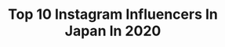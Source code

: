 ---
title: Top 10 Instagram Influencers In Japan In 2020
description: >-
  Find top Instagram influencers in Japan in 2020. Most popular hashtags: #pencilsacademy #artists #mens #misono.
platform: Instagram
profiles:
  - username: "milnonlim"
    fullname: >-
      ✾美流乃✾ Milno
    location: "Japan"
    followers: 4972
    engagement: 3415
    commentsToLikes: 0.177825
    avatar: "https://scontent-lht6-1.cdninstagram.com/v/t51.2885-19/s320x320/87481661_639215126652175_6540698570004103168_n.jpg?_nc_ht=scontent-lht6-1.cdninstagram.com&_nc_ohc=Yo2n0U8eMYMAX_A0c5t&oh=94ae905ab7ae9d7cb51cfb469a7521f6&oe=5EB98569"
    verified: false
    hashtags: "#pagearrt, #artforsale, #yupopaper, #drawdrawdraw"
  - username: "feodor_kiselev"
    fullname: >-
      Feodor Kiselev
    location: "Japan"
    followers: 26958
    engagement: 2353
    commentsToLikes: 0.056554
    avatar: "https://scontent-amt2-1.cdninstagram.com/v/t51.2885-19/s320x320/52341756_649382912178266_8841872945472077824_n.jpg?_nc_ht=scontent-amt2-1.cdninstagram.com&_nc_ohc=lRcjwxolKlMAX9FIndJ&oh=3986dadb1f821f0cc0fba3b48c9bac88&oe=5EB85487"
    verified: false
    hashtags: "#kawaiiaesthetic, #harajukufashion, #alternativestyle, #harajukustyle"
  - username: "xobearhugs"
    fullname: >-
      🐼🌱🌸💕
    location: "Japan"
    followers: 35480
    engagement: 702
    commentsToLikes: 0.089237
    avatar: "https://scontent-ams4-1.cdninstagram.com/v/t51.2885-19/s320x320/50576495_561404827715808_1618230852636901376_n.jpg?_nc_ht=scontent-ams4-1.cdninstagram.com&_nc_ohc=IPRlXVDmfiYAX_FdxPl&oh=b85f4e0a7bdda930f9c79ea721f09613&oe=5EB795FF"
    verified: false
    hashtags: "#grateful"
  - username: "georgeakram"
    fullname: >-
      George Akram
    location: "Japan"
    followers: 21633
    engagement: 932
    commentsToLikes: 0.064721
    avatar: "https://scontent-amt2-1.cdninstagram.com/v/t51.2885-19/s320x320/38792926_257715721511341_6308107519487115264_n.jpg?_nc_ht=scontent-amt2-1.cdninstagram.com&_nc_ohc=oox3m7rH7g0AX_ugEvM&oh=d174c8e3fb99c316cc4b6dcf072556c1&oe=5EBB6BB7"
    verified: false
    hashtags: "#thebestisyettocome, #haceloqueledalagana, #fbf, #atom"
  - username: "kubonono_gram"
    fullname: >-
      久保乃々花　/ Nonoka Kubo
    location: "Japan"
    followers: 35981
    engagement: 882
    commentsToLikes: 0.056774
    avatar: "https://scontent-amt2-1.cdninstagram.com/v/t51.2885-19/s320x320/73393269_582573429203953_2583303918079442944_n.jpg?_nc_ht=scontent-amt2-1.cdninstagram.com&_nc_ohc=HeCG2jMCsJMAX-rESID&oh=8ee068a346d79f1e04e618927ef4461e&oe=5EB9C50A"
    verified: false
    hashtags: "#21, #179wg, #suu, #ikea"
  - username: "sxexexn"
    fullname: >-
      せれん
    location: "Japan"
    followers: 262963
    engagement: 2358
    commentsToLikes: 0.032986
    avatar: "https://scontent-ams4-1.cdninstagram.com/v/t51.2885-19/s320x320/72765532_558217514942384_7013336815868313600_n.jpg?_nc_ht=scontent-ams4-1.cdninstagram.com&_nc_ohc=ifsYhBu9JxoAX_bP0fx&oh=0cbb3102961bbc0dd12da37b222d14bf&oe=5EB79A79"
    verified: false
    hashtags: "#thank, #happy"
  - username: "takuya___matsuoka"
    fullname: >-
      松岡卓弥
    location: "Japan"
    followers: 7212
    engagement: 1330
    commentsToLikes: 0.080268
    avatar: "https://scontent-ams4-1.cdninstagram.com/v/t51.2885-19/s320x320/44457257_1093061270865667_8716903080924282880_n.jpg?_nc_ht=scontent-ams4-1.cdninstagram.com&_nc_ohc=DjVZiQNqcM8AX-p5Gan&oh=fb24bb36b65723ea8dc8f1c0d0503a6c&oe=5EBA99E3"
    verified: false
    hashtags: "#cookingrelay, #youtube, #101, #norioitai"
  - username: "hikawa_kiyoshi_official"
    fullname: >-
      氷川きよし / HIKAWA KIYOSHI
    location: "Japan"
    followers: 278819
    engagement: 1356
    commentsToLikes: 0.038921
    avatar: "https://scontent-xsp1-2.cdninstagram.com/v/t51.2885-19/s150x150/75234575_727044627772261_482494594513108992_n.jpg?_nc_ht=scontent-xsp1-2.cdninstagram.com&_nc_ohc=Ja-PPq2ZLoEAX8SPjZJ&oh=2d937693018fb7c5ebd41382390b870a&oe=5EB4481F"
    verified: false
    hashtags: "#bykii, #papillon, #bohemianrhapsody, #popsalbum"
  - username: "__ami.yamazaki__"
    fullname: >-
      山崎あみ
    location: "Japan"
    followers: 37511
    engagement: 874
    commentsToLikes: 0.057516
    avatar: "https://instagram.ficn1-1.fna.fbcdn.net/v/t51.2885-19/s320x320/57099279_371193473489624_8266225659974516736_n.jpg?_nc_ht=instagram.ficn1-1.fna.fbcdn.net&_nc_ohc=HnqOBlt45JkAX85cyaJ&oh=02803bbda2969d0bb0552fbd53de555c&oe=5EAF01D4"
    verified: false
    hashtags: "#etretokyo, #unitedtokyo, #zara, #fredperry"
  - username: "shiroro_mesemoa"
    fullname: >-
      しろふく
    location: "Japan"
    followers: 19757
    engagement: 2651
    commentsToLikes: 0.122163
    avatar: "https://scontent-lax3-1.cdninstagram.com/v/t51.2885-19/s320x320/33707312_210735482891626_8960925066640490496_n.jpg?_nc_ht=scontent-lax3-1.cdninstagram.com&_nc_ohc=YtmFODW5PocAX-hlIdJ&oh=01b8ab91135f55ea55a5b6ffce250c26&oe=5E9D9674"
    verified: false
    hashtags: "#mesemoa, #shirofuku, #mens, #idol"
cities:
  - name: Tokyo
    link: /instagram/japan/tokyo
  - name: Kyoto
    link: /instagram/japan/kyoto
  - name: Osaka
    link: /instagram/japan/osaka
---